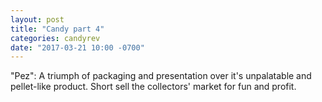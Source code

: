 ```yaml
---
layout: post
title: "Candy part 4"
categories: candyrev
date: "2017-03-21 10:00 -0700"
---
```


"Pez": A triumph of packaging and presentation over it's unpalatable
and pellet-like product. Short sell the collectors' market for fun and
profit.
